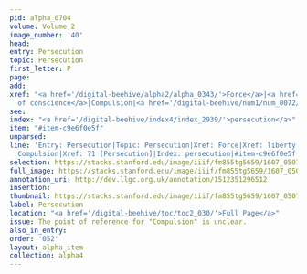 ```yaml
---
pid: alpha_0704
volume: Volume 2
image_number: '40'
head:
entry: Persecution
topic: Persecution
first_letter: P
page:
add:
xref: "<a href='/digital-beehive/alpha2/alpha_0343/'>Force</a>|<a href='/digital-beehive/alpha3/alpha_0537/'>liberty
  of conscience</a>|Compulsion|<a href='/digital-beehive/num1/num_0072/'>71 [Persecution]</a>"
see:
index: "<a href='/digital-beehive/index4/index_2939/'>persecution</a>"
item: "#item-c9e6f0e5f"
unparsed:
line: 'Entry: Persecution|Topic: Persecution|Xref: Force|Xref: liberty of conscience|Xref:
  Compulsion|Xref: 71 [Persecution]|Index: persecution|#item-c9e6f0e5f'
selection: https://stacks.stanford.edu/image/iiif/fm855tg5659/1607_0507/763,398,3060,685/full/0/default.jpg
full_image: https://stacks.stanford.edu/image/iiif/fm855tg5659/1607_0507/full/full/0/default.jpg
annotation_uri: http://dev.llgc.org.uk/annotation/1512351296512
insertion:
thumbnail: https://stacks.stanford.edu/image/iiif/fm855tg5659/1607_0507/763,398,600,180/250,/0/default.jpg
label: Persecution
location: "<a href='/digital-beehive/toc/toc2_030/'>Full Page</a>"
issue: The point of reference for "Compulsion" is unclear.
also_in_entry:
order: '052'
layout: alpha_item
collection: alpha4
---
```

